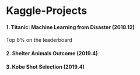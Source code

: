 # Kaggle-Projects

#### 1. Titanic: Machine Learning from Disaster (2018.12)

Top 8% on the leaderboard

#### 2. Shelter Animals Outcome (2019.4)

#### 3. Kobe Shot Selection (2019.4)

